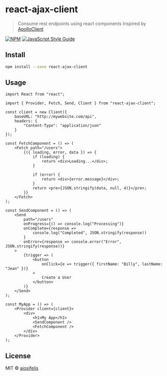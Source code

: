 # react-ajax-client

> Consume rest endpoints using react components
> Inspired by [ApolloClient](https://github.com/apollographql/react-apollo)

[![NPM](https://img.shields.io/npm/v/react-ajax-client.svg)](https://www.npmjs.com/package/react-ajax-client) [![JavaScript Style Guide](https://img.shields.io/badge/code_style-standard-brightgreen.svg)](https://standardjs.com)

## Install

```bash
npm install --save react-ajax-client
```

## Usage

```tsx
import React from "react";

import { Provider, Fetch, Send, Client } from "react-ajax-client";

const client = new Client({
    baseURL: "http://mywebsite.com/api",
    headers: {
        "Content-Type": "application/json"
    }
});

const FetchComponent = () => (
    <Fetch path="/users">
        {({ loading, error, data }) => {
            if (loading) {
                return <div>Loading...</div>;
            }

            if (error) {
                return <div>{error.message}</div>;
            }
            return <pre>{JSON.stringify(data, null, 4)}</pre>;
        }}
    </Fetch>
);

const SendComponent = () => (
    <Send
        path="/users"
        onProgress={() => console.log("Processing")}
        onComplete={response =>
            console.log("Completed", JSON.stringify(response))
        }
        onError={response => console.error("Error", JSON.stringify(response))}
    >
        {trigger => (
            <button
                onClick={e => trigger({ firstName: "Billy", lastName: "Jean" })}
            >
                Create a User
            </button>
        )}
    </Send>
);

const MyApp = () => (
    <Provider client={client}>
        <div>
            <h1>My App</h1>
            <SendComponent />
            <FetchComponent />
        </div>
    </Provider>
);
```

## License

MIT © [aiosifelis](https://github.com/aiosifelis)
